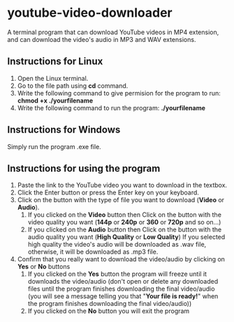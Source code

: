 # youtube-video-downloader
A terminal program that can download YouTube videos in MP4 extension, and can download the video's audio in MP3 and WAV extensions.

## Instructions for Linux
1. Open the Linux terminal.
2. Go to the file path using __cd__ command.
3. Write the following command to give permision for the program to run: __chmod +x ./yourfilename__
4. Write the following command to run the program: __./yourfilename__

## Instructions for Windows
Simply run the program .exe file.

## Instructions for using the program
1. Paste the link to the YouTube video you want to download in the textbox.
2. Click the Enter button or press the Enter key on your keyboard.
3. Click on the button with the type of file you want to download (__Video__ or __Audio__).
    1. If you clicked on the __Video__ button then Click on the button with the video quality you want (__144p__ or __240p__ or __360__ or __720p__ and so on...)
    2. If you clicked on the __Audio__ button then Click on the button with the audio quality you want (__High Quality__ or __Low Quality__) If you selected high quality the video's audio will be downloaded as .wav file, otherwise, it will be downloaded as .mp3 file.
5. Confirm that you really want to download the video/audio by clicking on __Yes__ or __No__ buttons
    1. If you clicked on the __Yes__ button the program will freeze until it downloads the video/audio (don't open or delete any downloaded files until the program finishes downloading the final video/audio (you will see a message telling you that "__Your file is ready!__" when the program finishes downloading the final video/audio))
    2. If you clicked on the __No__ button you will exit the program
